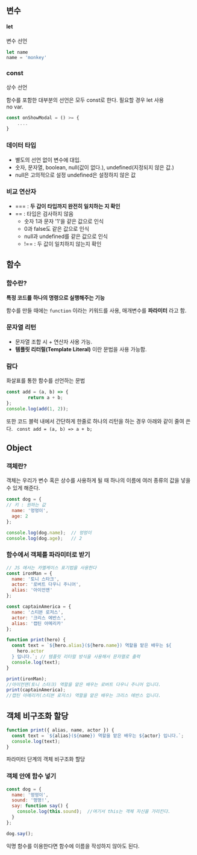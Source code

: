 ## 변수

#### let 
변수 선언
```js
let name
name = 'monkey'
```

### const

상수 선언
  
 함수를 포함한 대부분의 선언은 모두 const로 한다.
 필요할 경우 let 사용  
 no var.

```JavaScript
const onShowModal = () >= {
    ....    
}
```
### 데이터 타입

 - 별도의 선언 없이 변수에 대입.
 - 숫자, 문자열, boolean, null(값이 없다.), undefined(지정되지 않은 값.)
 - null은 고의적으로 설정 undefined은 설정하지 않은 값

### 비교 연산자
 - === : __두 갑이 타입까지 완전히 일치하는 지 확인__
 - == : 타입은 검사하지 않음
    - 숫자 1과 문자 '1'을 같은 값으로 인식
    - 0과 false도 같은 값으로 인식
    - null과 undefined를 같은 값으로 인식
    - !== : 두 값이 일치하지 않는지 확인

## 함수 

### 함수란?  
  
__특정 코드를 하나의 명령으로 실행해주는 기능__

함수를 만들 때에는 ``function`` 이라는 키워드를 사용, 매개변수를 __파라미터__ 라고 함.

### 문자열 리턴
 - 문자열 조합 시 + 연산자 사용 가능.  
 - __템플릿 리터럴(Template Literal)__ 이란 문법을 사용 가능함.

### 람다 

화살표를 통한 함수를 선언하는 문법

```JavaScript
const add = (a, b) => {
        return a + b;
};
console.log(add(1, 2)); 
```
또한 코드 블럭 내에서 간단하게 한줄로 하나의 리턴을 하는 경우 아래와 같이 줄여 쓴다.
`` const add = (a, b) => a + b;``

## Object

### 객체란?

객체는 우리가 변수 혹은 상수를 사용하게 될 때 하나의 이름에 여러 종류의 값을 넣을 수 있게 해준다.

```JavaScript
const dog = {
// 키 : 원하는 값
  name: '멍멍이',
  age: 2
};

console.log(dog.name);  // 멍멍이
console.log(dog.age);   // 2
```
### 함수에서 객체를 파라미터로 받기

```JavaScript
// JS 에서는 카멜케이스 표기법을 사용한다
const ironMan = {
  name: '토니 스타크',
  actor: '로버트 다우니 주니어',
  alias: '아이언맨'
};

const captainAmerica = {
  name: '스티븐 로저스',
  actor: '크리스 에반스',
  alias: '캡틴 아메리카'
};

function print(hero) {
  const text = `${hero.alias}(${hero.name}) 역할을 맡은 배우는 ${
    hero.actor
  } 입니다.`; // 템플릿 리터럴 방식을 사용해서 문자열로 출력
  console.log(text);
}

print(ironMan);
//아이언맨(토니 스타크) 역할을 맡은 배우는 로버트 다우니 주니어 입니다.
print(captainAmerica);
//캡틴 아메리카(스티븐 로저스) 역할을 맡은 배우는 크리스 에반스 입니다.
```

## 객체 비구조화 할당

```js
function print({ alias, name, actor }) {
  const text = `${alias}(${name}) 역할을 맡은 배우는 ${actor} 입니다.`;
  console.log(text);
}
```

파라미터 단계의 객체 비구조화 할당

### 객체 안에 함수 넣기

```js
const dog = {
  name: '멍멍이',
  sound: '멍멍!',
  say: function say() {
    console.log(this.sound);  //여기서 this는 객체 자신을 가리킨다.
  }
};

dog.say();
```
익명 함수를 이용한다면 함수에 이름을 작성하지 않아도 된다.

